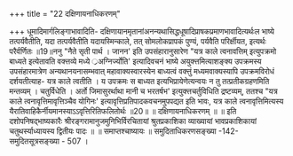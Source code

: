 +++
title = "22 दक्षिणायनाधिकरणम्"

+++
धूमादिमार्गलिङ्गाभावादिति- दक्षिणायानमृतानांअनन्यथासिद्धधूषादिप्राषकप्रमाणभावादित्यर्थःल भाष्ये तत्पर्यवैतीति, यदा तत्पर्यवैतीति यदायस्मिन्काले, तत् सोमलोकप्रापकं पुण्यं, पर्यवैति परिर्क्षीयत, इत्यर्थः परैर्वर्णितः ॥19॥ननु "नैते सृती पार्थ । जानन' इति उपसंहारानुसारेण "यत्र काले त्वनावत्तिम् इत्युपक्रमो बाध्यते इत्येतावति वक्त्तव्ये मध्ये ्रअग्निर्ज्योति' इत्यादिवचनं भाष्ये अयुक्त्तमित्याशङ्क्य उपक्रमस्य उपसंहारमात्रेण अन्यथानयनासम्भवात् महावाक्यस्वारस्येन बाध्यत्वं वक्त्तुं मध्यमवाक्यस्यापि उपक्रमविरोधं दर्शयतीत्याह- यत्र काले त्वतीति । य उपक्रमः स बाध्यत इत्यभिप्रायेणेत्यन्वयः न तु तत्प्रतीकग्रहणमिति मन्तव्यम् । चतुर्विधेति । अर्तो जिमासुरर्थाथा मानी च भरतर्षभ' इत्युक्त्तचर्तुविधिति द्रष्टव्यम्, ततश्च "यत्र काले त्वनावृत्तिमावृत्तिञ्चैव योगिनः' इत्यावृत्तिप्रतिपादकवचनमुपपद्यत इति भावः, यत्र काले त्वनावृत्तिमित्यस्य यैरातिवाहिकैर्नीयमानस्याऽऽवृत्तिरितिफलितोर्थः ॥20॥ ॥ दक्षिणायनाधिकरणम् ॥ ॥ इति दशोपनिषद्भाष्यकारैः श्रीरङ्गरामानुजमुनिभिर्विरचितायां श्रुतप्रकाशिका व्याख्यायां भावप्रकाशिकायां चतुथर्स्याध्यायस्य द्वितीयः पादः ॥ ॥ समाप्तश्चाष्यायः ॥ समुदिताधिकरणसङ्ख्या -142- समुदितसूत्रसङ्ख्या - 507 ।